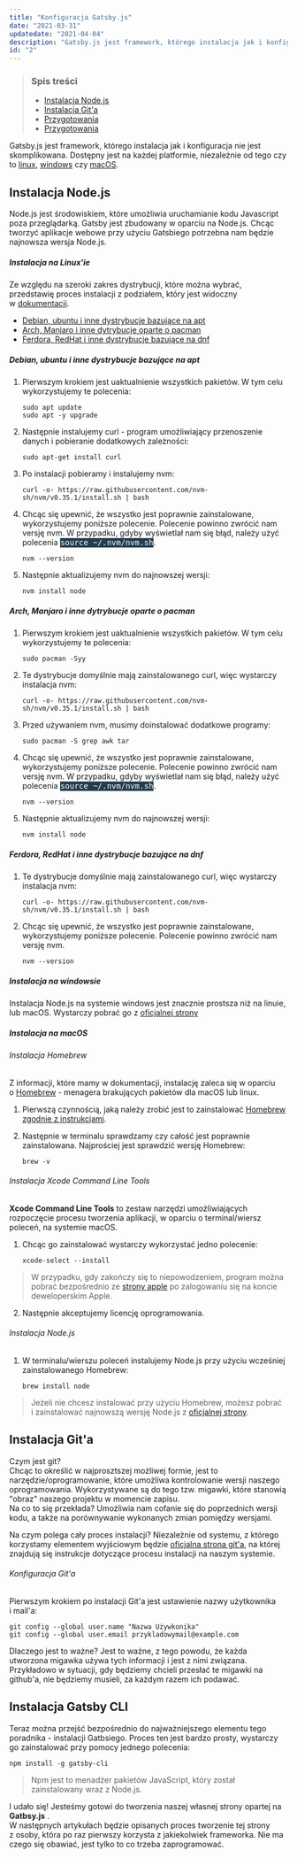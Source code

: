 ```yaml
---
title: "Konfiguracja Gatsby.js"
date: "2021-03-31"
updatedate: "2021-04-04"
description: "Gatsby.js jest framework, którego instalacja jak i konfiguracja nie jest skomplikowana. Dostępny jest na każdej platformie, niezależnie od tego czy to linux, windows czy macOS."
id: "2"
---
```


<style>
    .inline-code{
        background-color: #233D4D; 
        color: #fff; 
        font-family: 'Source code pro', monospace; 
        display: inline; 
        padding: .05vw;
    }
</style>

<article class='article'>

<blockquote class="article__tableofcontent"> 
    <h3>
    	Spis treści
    </h3>
    <ul>
        <li>
            <a href="#post1">
                Instalacja Node.js
            </a>
        </li>
        <li>
            <a href="#post2">
                Instalacja Git'a
            </a>
        </li>
        <li>
            <a href="#post3">
                Przygotowania
            </a>
        </li>
        <li>
            <a href="#post4">
                Przygotowania
            </a>
        </li>
    </ul>
</blockquote>

<div class="article__content">

Gatsby.js jest framework, którego instalacja jak i&nbsp;konfiguracja nie jest skomplikowana. Dostępny jest na każdej platformie, niezależnie od tego czy to <a href='#linux'>linux</a>, <a href='#windows'>windows</a> czy <a href='#macos'>macOS</a>.

<h2 id="post1">
	Instalacja Node.js
</h2>

Node.js jest środowiskiem, które umożliwia uruchamianie kodu Javascript poza przeglądarką. Gatsby jest zbudowany w oparciu na Node.js. Chcąc tworzyć aplikacje webowe przy użyciu Gatsbiego potrzebna nam będzie najnowsza wersja Node.js.

<h5 id='linux'>
    Instalacja na Linux'ie
</h5>

Ze względu na szeroki zakres dystrybucji, które można wybrać, przedstawię proces instalacji z&nbsp;podziałem, który jest widoczny w&nbsp;[dokumentacji](https://www.gatsbyjs.com/docs/tutorial/part-zero). 

<ul>
    <li>
    	<a href="#list1">
            Debian, ubuntu i inne dystrybucje bazujące na&nbsp;apt
        </a>
    </li>
    <li>
    	<a href="#list2">
            Arch, Manjaro i inne dytrybucje oparte o&nbsp;pacman
        </a>
    </li>
    <li>
    	<a href="#list3">
        	Ferdora, RedHat i inne dystrybucje bazujące na&nbsp;dnf
        </a>
    </li>
</ul>

<h5 id="list1">
    Debian, ubuntu i inne dystrybucje bazujące na&nbsp;apt
</h5>

1. Pierwszym krokiem jest uaktualnienie wszystkich pakietów. W&nbsp;tym celu wykorzystujemy te polecenia:

    ```shell
    sudo apt update
    sudo apt -y upgrade
    ```

2. Następnie instalujemy curl - program umożliwiający przenoszenie danych i&nbsp;pobieranie dodatkowych zależności:

    ```Shell
    sudo apt-get install curl
    ```

3. Po instalacji pobieramy i instalujemy nvm:

    ```shell
    curl -o- https://raw.githubusercontent.com/nvm-sh/nvm/v0.35.1/install.sh | bash
    ```


4. Chcąc się upewnić, że wszystko jest poprawnie zainstalowane, wykorzystujemy poniższe polecenie. Polecenie powinno zwrócić nam versję nvm. W&nbsp;przypadku, gdyby wyświetlał nam się błąd, należy użyć polecenia <span class="inline-code">source ~/.nvm/nvm.sh</span>.

    ```Shell
    nvm --version
    ```

5. Następnie aktualizujemy nvm do najnowszej wersji:

    ```Shell
    nvm install node
    ```

<h5 id="list2">
   Arch, Manjaro i inne dytrybucje oparte o&nbsp;pacman
</h5>

1. Pierwszym krokiem jest uaktualnienie wszystkich pakietów. W&nbsp;tym celu wykorzystujemy te polecenia:

   ```shell
   sudo pacman -Syy
   ```

2. Te dystrybucje domyślnie mają zainstalowanego curl, więc wystarczy instalacja nvm:

   ```shell
   curl -o- https://raw.githubusercontent.com/nvm-sh/nvm/v0.35.1/install.sh | bash
   ```

3. Przed używaniem nvm, musimy doinstalować dodatkowe programy:

   ```shell
   sudo pacman -S grep awk tar
   ```

4. Chcąc się upewnić, że wszystko jest poprawnie zainstalowane, wykorzystujemy poniższe polecenie. Polecenie powinno zwrócić nam versję nvm. W&nbsp;przypadku, gdyby wyświetlał nam się błąd, należy użyć polecenia <span class='inline-code'>source ~/.nvm/nvm.sh</span>.

    ```Shell
    nvm --version
    ```

5. Następnie aktualizujemy nvm do najnowszej wersji:

    ```Shell
    nvm install node
    ```

<h5 id="list3">
    Ferdora, RedHat i inne dystrybucje bazujące na&nbsp;dnf
</h5>

1. Te dystrybucje domyślnie mają zainstalowanego curl, więc wystarczy instalacja nvm:

   ```shell
   curl -o- https://raw.githubusercontent.com/nvm-sh/nvm/v0.35.1/install.sh | bash
   ```
2. Chcąc się upewnić, że wszystko jest poprawnie zainstalowane, wykorzystujemy poniższe polecenie. Polecenie powinno zwrócić nam versję nvm.
    
    ```Shell
    nvm --version
    ```

<h5 id='windows'>
    Instalacja na windowsie
</h5>

Instalacja Node.js na systemie windows jest znacznie prostsza niż na linuie, lub macOS. Wystarczy pobrać go z&nbsp;[oficjalnej strony](https://nodejs.org/en/)


<h5 id='macos'>
    Instalacja na macOS
</h5>

###### Instalacja Homebrew

Z informacji, które mamy w&nbsp;dokumentacji, instalację zaleca się w&nbsp;oparciu o&nbsp;[Homebrew](https://brew.sh) -&nbsp;menagera brakujących pakietów dla macOS lub linux.

1. Pierwszą czynnością, jaką należy zrobić jest to zainstalować [Homebrew zgodnie z&nbsp;instrukcjami](https://docs.brew.sh/Installation).

2. Następnie w terminalu sprawdzamy czy całość jest poprawnie zainstalowana. Najprościej jest sprawdzić wersję Homebrew:

    ```Shell
    brew -v
    ```

###### Instalacja Xcode Command Line Tools

**Xcode Command Line Tools** to zestaw narzędzi umożliwiających rozpoczęcie procesu tworzenia aplikacji, w oparciu o terminal/wiersz poleceń, na systemie macOS.

1. Chcąc go zainstalować wystarczy wykorzystać jedno polecenie:

    ```Shell
    xcode-select --install
    ```

> W przypadku, gdy zakończy się to niepowodzeniem, program można pobrać bezpośrednio ze&nbsp;[strony apple](https://developer.apple.com/download/more/) po zalogowaniu się na koncie deweloperskim Apple. 

2. Następnie akceptujemy licencję oprogramowania.

###### Instalacja Node.js

1. W terminalu/wierszu poleceń instalujemy Node.js przy użyciu wcześniej zainstalowanego Homebrew:

    ```Shell
    brew install node
    ```

> Jeżeli nie chcesz instalować przy użyciu Homebrew, możesz pobrać i&nbsp;zainstalować najnowszą wersję Node.js z&nbsp;[oficjalnej strony](https://nodejs.org/en/).

<h2 id="post2">
    Instalacja Git'a
</h2>

Czym jest git?   
Chcąc to określić w najprosztszej możliwej formie, jest to narzędzie/oprogramowanie, które umożliwa kontrolowanie wersji naszego oprogramowania. Wykorzystywane są do tego tzw.&nbsp;migawki, które stanowią "obraz" naszego projektu w&nbsp;momencie zapisu.   
Na co to się przekłada? Umożliwia nam cofanie się do poprzednich wersji kodu, a&nbsp;także na porównywanie wykonanych zmian pomiędzy wersjami.

Na czym polega cały proces instalacji? Niezależnie od systemu, z którego korzystamy elementem wyjściowym będzie [oficjalna strona git'a](https://git-scm.com/downloads), na której znajdują się instrukcje dotyczące procesu instalacji na naszym systemie.

###### Konfiguracja Git'a 

Pierwszym krokiem po instalacji Git'a jest ustawienie nazwy użytkownika i&nbsp;mail'a:

```
git config --global user.name "Nazwa Używkonika"
git config --global user.email przykladowymail@example.com
```

Dlaczego jest to ważne? Jest to ważne, z tego powodu, że każda utworzona migawka używa tych informacji i jest z nimi związana. Przykładowo w sytuacji, gdy będziemy chcieli przesłać te migawki na github'a, nie będziemy musieli, za każdym razem ich podawać.

<h2 id="post3">
Instalacja Gatsby CLI
</h2>

Teraz można przejść bezpośrednio do najważniejszego elementu tego poradnika - instalacji Gatbsiego. Proces ten jest bardzo prosty, wystarczy go zainstalować przy pomocy jednego polecenia:

```Shell
npm install -g gatsby-cli
```

> Npm jest to menadżer pakietów JavaScript, który został zainstalowany wraz z&nbsp;Node.js.

I udało się! Jesteśmy gotowi do tworzenia naszej własnej strony opartej na **Gatbsy.js** .  
W następnych artykułach będzie opisanych proces tworzenie tej strony z&nbsp;osoby, która po raz pierwszy korzysta z&nbsp;jakiekolwiek frameworka. Nie ma czego się obawiać, jest tylko to co trzeba zaprogramować.

</div>

</article>